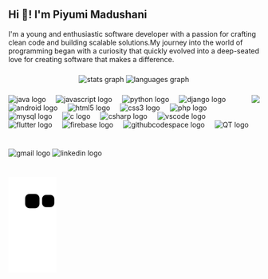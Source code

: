 <h2 align="left">Hi 👋! I'm Piyumi Madushani </h2>  <p>I'm a young and enthusiastic software developer with a passion for crafting clean code and building scalable solutions.My journey into the world of programming began with a curiosity that quickly evolved into a deep-seated love for creating software that makes a difference.</p>

###

<div align="center">
  <img src="https://github-readme-stats.vercel.app/api?username=maurodesouza&hide_title=false&hide_rank=false&show_icons=true&include_all_commits=true&count_private=true&disable_animations=false&theme=dracula&locale=en&hide_border=false" height="150" alt="stats graph"  />
  <img src="https://github-readme-stats.vercel.app/api/top-langs?username=maurodesouza&locale=en&hide_title=false&layout=compact&card_width=320&langs_count=5&theme=dracula&hide_border=false" height="150" alt="languages graph"  />
</div>

###

<img align="right" height="150" src=https://i.pinimg.com/originals/dc/0b/56/dc0b5636be77185d32b9ce38f40fac2a.gif />

###

<div align="left">
  <img src="https://cdn.jsdelivr.net/gh/devicons/devicon@latest/icons/java/java-original-wordmark.svg" height= "30" alt="java logo"  />
  <img width="12" />
  
  <img src="https://cdn.jsdelivr.net/gh/devicons/devicon/icons/javascript/javascript-original.svg" height="30" alt="javascript logo"  />
  <img width="12" />

  <img src="https://cdn.jsdelivr.net/gh/devicons/devicon@latest/icons/python/python-original-wordmark.svg" height="30" alt="python logo"  />
  <img width="12" />

  <img src="https://cdn.jsdelivr.net/gh/devicons/devicon@latest/icons/django/django-plain-wordmark.svg" height= "30" alt="django logo"  />
  <img width="12" />
    
  <img src="https://cdn.jsdelivr.net/gh/devicons/devicon@latest/icons/android/android-plain.svg"  height="30" alt="android logo"  />
  <img width="12" />
                
  <img src="https://cdn.jsdelivr.net/gh/devicons/devicon@latest/icons/html5/html5-plain-wordmark.svg" height="30" alt="html5 logo"  />
  <img width="12" />
  
  <img src="https://cdn.jsdelivr.net/gh/devicons/devicon@latest/icons/css3/css3-plain-wordmark.svg" height="30" alt="css3 logo"  />
  <img width="12" />
  
  <img src="https://cdn.jsdelivr.net/gh/devicons/devicon@latest/icons/php/php-original.svg" height="30" alt="php logo"  />
  <img width="12" />
           
  <img src="https://cdn.jsdelivr.net/gh/devicons/devicon@latest/icons/mysql/mysql-original-wordmark.svg" height="30" alt="mysql logo"  />
  <img width="12" />
          
  <img src="https://cdn.jsdelivr.net/gh/devicons/devicon@latest/icons/c/c-plain.svg" height="30" alt="c logo"  />
  <img width="12" />
          
  <img src="https://cdn.jsdelivr.net/gh/devicons/devicon@latest/icons/csharp/csharp-plain.svg" height="30" alt="csharp logo"  />
  <img width="12" />

   <img src="https://cdn.jsdelivr.net/gh/devicons/devicon@latest/icons/vscode/vscode-original-wordmark.svg" height= "30" alt="vscode logo"  />
   <img width="12" />
  
  <img src="https://cdn.jsdelivr.net/gh/devicons/devicon@latest/icons/flutter/flutter-original.svg" height= "30" alt="flutter logo"  />
  <img width="12" />
          
 
  <img src="https://cdn.jsdelivr.net/gh/devicons/devicon@latest/icons/firebase/firebase-original-wordmark.svg"  height= "30" alt="firebase logo"  />
  <img width="12" />
<img src="https://cdn.jsdelivr.net/gh/devicons/devicon@latest/icons/githubcodespaces/githubcodespaces-original.svg" height= "30" alt="githubcodespace logo"  />
  <img width="12" />
  

 <img src="https://cdn.jsdelivr.net/gh/devicons/devicon@latest/icons/qt/qt-original.svg" height= "30" alt="QT logo"  />
<img width="12" />

                                                                 
</div>

###

<div align="left">
 
  <img src="https://img.shields.io/static/v1?message=Gmail&logo=gmail&label=&color=D14836&logoColor=white&labelColor=&style=for-the-badge" height="35" alt="gmail logo"  />
  <img src="https://img.shields.io/static/v1?message=LinkedIn&logo=linkedin&label=&color=0077B5&logoColor=white&labelColor=&style=for-the-badge" height="35" alt="linkedin logo"  />
</div>

###

<br clear="both">

<img src="https://github.com/Instee/Instee/blob/output/github-contribution-grid-snake.svg" alt="Snake animation" />

###


